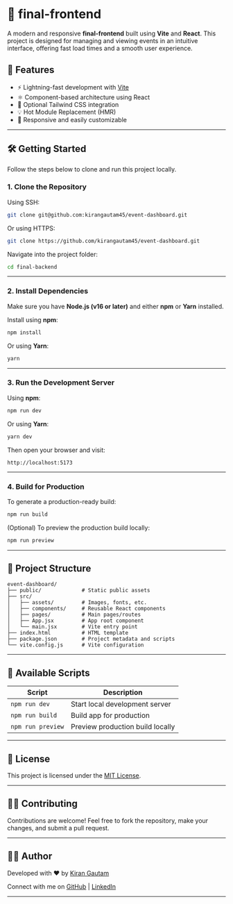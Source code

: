 # 🎉 final-frontend

A modern and responsive **final-frontend** built using **Vite** and **React**. This project is designed for managing and viewing events in an intuitive interface, offering fast load times and a smooth user experience.

## 🚀 Features

- ⚡ Lightning-fast development with [Vite](https://vitejs.dev/)
- ⚛️ Component-based architecture using React
- 🎨 Optional Tailwind CSS integration
- 💡 Hot Module Replacement (HMR)
- 📱 Responsive and easily customizable

---

## 🛠️ Getting Started

Follow the steps below to clone and run this project locally.

### 1. Clone the Repository

Using SSH:

```bash
git clone git@github.com:kirangautam45/event-dashboard.git
```

Or using HTTPS:

```bash
git clone https://github.com/kirangautam45/event-dashboard.git
```

Navigate into the project folder:

```bash
cd final-backend
```

---

### 2. Install Dependencies

Make sure you have **Node.js (v16 or later)** and either **npm** or **Yarn** installed.

Install using **npm**:

```bash
npm install
```

Or using **Yarn**:

```bash
yarn
```

---

### 3. Run the Development Server

Using **npm**:

```bash
npm run dev
```

Or using **Yarn**:

```bash
yarn dev
```

Then open your browser and visit:

```
http://localhost:5173
```

---

### 4. Build for Production

To generate a production-ready build:

```bash
npm run build
```

(Optional) To preview the production build locally:

```bash
npm run preview
```

---

## 📂 Project Structure

```
event-dashboard/
├── public/             # Static public assets
├── src/
│   ├── assets/         # Images, fonts, etc.
│   ├── components/     # Reusable React components
│   ├── pages/          # Main pages/routes
│   ├── App.jsx         # App root component
│   └── main.jsx        # Vite entry point
├── index.html          # HTML template
├── package.json        # Project metadata and scripts
└── vite.config.js      # Vite configuration
```

---

## 📜 Available Scripts

| Script             | Description                              |
|--------------------|------------------------------------------|
| `npm run dev`       | Start local development server           |
| `npm run build`     | Build app for production                 |
| `npm run preview`   | Preview production build locally         |

---

## 📝 License

This project is licensed under the [MIT License](LICENSE).

---

## 👨‍💻 Contributing

Contributions are welcome! Feel free to fork the repository, make your changes, and submit a pull request.

---

## 🙋‍♂️ Author

Developed with ❤️ by [Kiran Gautam](https://www.kirangtm.com.np/)

Connect with me on [GitHub](https://github.com/kirangautam45) | [LinkedIn](https://linkedin.com/in/kirangautam45)

---
